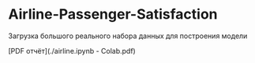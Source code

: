 # Airline-Passenger-Satisfaction
Загрузка большого реального набора данных для построения модели

[PDF отчёт](./airline.ipynb - Colab.pdf)
